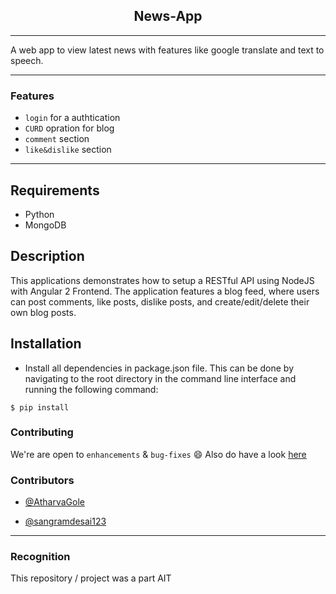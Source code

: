 
<h2 align="center">News-App</h2>

------------------------------------------

A web app to view latest news with features like google translate and text to speech.

------------------------------------------
### Features

- `login` for a authtication
- `CURD` opration for blog
- `comment` section
- `like&dislike` section

------------------------------------------


## Requirements

- Python
- MongoDB

## Description

This applications demonstrates how to setup a RESTful API using NodeJS with Angular 2 Frontend. The application features a blog feed, where users can post comments, like posts, dislike posts, and create/edit/delete their own blog posts.

## Installation

- Install all dependencies in package.json file. This can be done by navigating to the root directory in the command line interface and running the following command:
```
$ pip install
```

### Contributing

 We're are open to `enhancements` & `bug-fixes` :smile: Also do have a look [here](./CONTRIBUTING.md)

### Contributors

- [@AtharvaGole](https://github.com/AtharvaGole)

- [@sangramdesai123](https://github.com/sangramdesai123)

------------------------------------------
### Recognition

This repository / project was a part AIT



